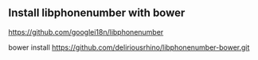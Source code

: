 ## Install libphonenumber with bower
https://github.com/googlei18n/libphonenumber

bower install https://github.com/deliriousrhino/libphonenumber-bower.git